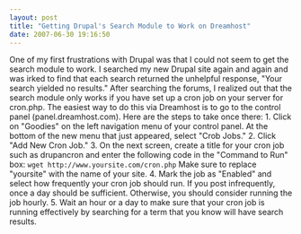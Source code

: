 ```yaml
---
layout: post
title: "Getting Drupal's Search Module to Work on Dreamhost"
date: 2007-06-30 19:16:50
---
```


One of my first frustrations with Drupal was that I could not seem to get the search module to work. I searched my new Drupal site again and again and was irked to find that each search returned the unhelpful response, "Your search yielded no results." After searching the forums, I realized out that the search module only works if you have set up a cron job on your server for cron.php. The easiest way to do this via Dreamhost is to go to the control panel (panel.dreamhost.com). Here are the steps to take once there: 1. Click on "Goodies" on the left navigation menu of your control panel. At the bottom of the new menu that just appeared, select "Crob Jobs." 2. Click "Add New Cron Job." 3. On the next screen, create a title for your cron job such as drupancron and enter the following code in the "Command to Run" box: `
wget http://www.yoursite.com/cron.php
` Make sure to replace "yoursite" with the name of your site. 4. Mark the job as "Enabled" and select how frequently your cron job should run. If you post infrequently, once a day should be sufficient. Otherwise, you should consider running the job hourly. 5. Wait an hour or a day to make sure that your cron job is running effectively by searching for a term that you know will have search results.